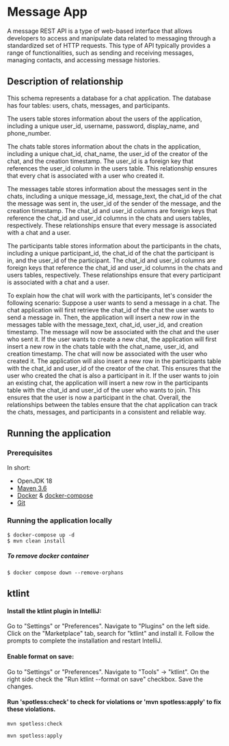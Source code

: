 # Message App

A message REST API is a type of web-based interface that allows developers to access and manipulate data related to messaging through a standardized set of HTTP requests.
This type of API typically provides a range of functionalities, such as sending and receiving messages, managing contacts, and accessing message histories.

## Description of relationship

This schema represents a database for a chat application. The database has four tables: users, chats, messages, and participants.

The users table stores information about the users of the application, including a unique user_id, username, password, display_name, and phone_number.

The chats table stores information about the chats in the application, including a unique chat_id, chat_name, the user_id of the creator of the chat, and the creation timestamp. The user_id is a foreign key that references the user_id column in the users table. This relationship ensures that every chat is associated with a user who created it.

The messages table stores information about the messages sent in the chats, including a unique message_id, message_text, the chat_id of the chat the message was sent in, the user_id of the sender of the message, and the creation timestamp. The chat_id and user_id columns are foreign keys that reference the chat_id and user_id columns in the chats and users tables, respectively. These relationships ensure that every message is associated with a chat and a user.

The participants table stores information about the participants in the chats, including a unique participant_id, the chat_id of the chat the participant is in, and the user_id of the participant. The chat_id and user_id columns are foreign keys that reference the chat_id and user_id columns in the chats and users tables, respectively. These relationships ensure that every participant is associated with a chat and a user.

To explain how the chat will work with the participants, let's consider the following scenario:
Suppose a user wants to send a message in a chat. The chat application will first retrieve the chat_id of the chat the user wants to send a message in. Then, the application will insert a new row in the messages table with the message_text, chat_id, user_id, and creation timestamp. The message will now be associated with the chat and the user who sent it.
If the user wants to create a new chat, the application will first insert a new row in the chats table with the chat_name, user_id, and creation timestamp. The chat will now be associated with the user who created it. The application will also insert a new row in the participants table with the chat_id and user_id of the creator of the chat. This ensures that the user who created the chat is also a participant in it.
If the user wants to join an existing chat, the application will insert a new row in the participants table with the chat_id and user_id of the user who wants to join. This ensures that the user is now a participant in the chat.
Overall, the relationships between the tables ensure that the chat application can track the chats, messages, and participants in a consistent and reliable way.


## Running the application

### Prerequisites

In short:
* OpenJDK 18
* [Maven 3.6](http://maven.apache.org/)
* [Docker](https://docs.docker.com/get-docker/) & [docker-compose](https://docs.docker.com/compose/install/)
* [Git](https://git-scm.com/)

### Running the application locally

```commandline
$ docker-compose up -d
$ mvn clean install
```

##### To remove docker container
```commandline
$ docker compose down --remove-orphans
```

## ktlint
#### Install the ktlint plugin in IntelliJ:

Go to "Settings" or "Preferences". Navigate to "Plugins" on the left side.
Click on the "Marketplace" tab, search for "ktlint" and install it.
Follow the prompts to complete the installation and restart IntelliJ.

#### Enable format on save:

Go to "Settings" or "Preferences". Navigate to "Tools" -> "ktlint".
On the right side check the "Run ktlint --format on save" checkbox. Save the changes.

#### Run 'spotless:check' to check for violations or 'mvn spotless:apply' to fix these violations.

```commandline
mvn spotless:check
```
```commandline
mvn spotless:apply
```
